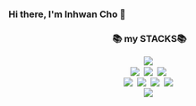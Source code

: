 ### Hi there, I'm Inhwan Cho 👋



<h3 align="center">📚 my STACKS📚</h3>
<p align="center">
  <img src="https://img.shields.io/badge/Python-3766AB?style=flat-square&logo=Python&logoColor=white"/></a>&nbsp
  <br>
  <img src="https://img.shields.io/badge/Docker-2496ED?style=flat-square&logo=Docker&logoColor=white"/></a>&nbsp
  <img src="https://img.shields.io/badge/PyTorch-EE4C2C?style=flat-square&logo=PyTorch&logoColor=white"/></a>&nbsp
  <img src="https://img.shields.io/badge/Linux-FCC624?style=flat-square&logo=Linux&logoColor=white"></a>&nbsp
  <br>
  <img src="https://img.shields.io/badge/Visual Studio Code-007ACC?style=flat-square&logo=Visual Studio Code&logoColor=white"></a>&nbsp  
  <img src="https://img.shields.io/badge/Pycharm-000000?style=flat-square&logo=Pycharm&logoColor=white"></a>&nbsp
  <img src="https://img.shields.io/badge/GitHub-181717?style=flat-square&logo=GitHub&logoColor=white"></a>&nbsp    
  <img src="https://img.shields.io/badge/GitHub Pages-222222?style=flat-square&logo=GitHub Pages&logoColor=white"></a>&nbsp    
  <br>
  <img src="https://img.shields.io/badge/Google Sheets-34A853?style=flat-square&logo=Google Sheets&logoColor=white"></a>&nbsp    

  
</p>
